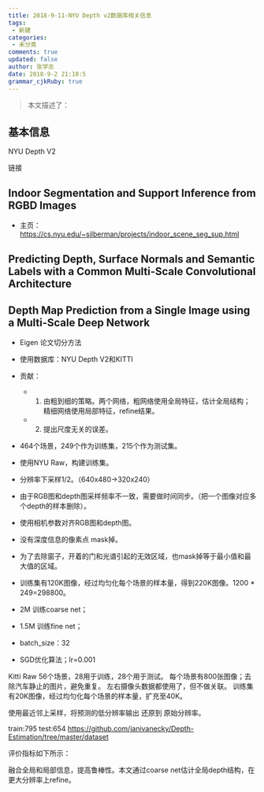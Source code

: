 ```yaml
---
title: 2018-9-11-NYU Depth v2数据库相关信息
tags: 
 - 新建
categories: 
 - 未分类
comments: true
updated: false
author: 张学志
date: 2018-9-2 21:10:5
grammar_cjkRuby: true
---
```


> 本文描述了：
<!-- more -->

## 基本信息

NYU Depth V2

链接

## Indoor Segmentation and Support Inference from RGBD Images

* 主页：https://cs.nyu.edu/~silberman/projects/indoor_scene_seg_sup.html

## Predicting Depth, Surface Normals and Semantic Labels with a Common Multi-Scale Convolutional Architecture


## Depth Map Prediction from a Single Image using a Multi-Scale Deep Network
* Eigen 论文切分方法
* 使用数据库：NYU Depth V2和KITTI
* 贡献：
    * 1. 由粗到细的策略。两个网络，粗网络使用全局特征，估计全局结构；精细网络使用局部特征，refine结果。
    * 2. 提出尺度无关的误差。

* 464个场景，249个作为训练集，215个作为测试集。
* 使用NYU Raw，构建训练集。
* 分辨率下采样1/2。（640x480→320x240）
* 由于RGB图和depth图采样频率不一致，需要做时间同步。（把一个图像对应多个depth的样本删除）。
* 使用相机参数对齐RGB图和depth图。
* 没有深度信息的像素点 mask掉。
* 为了去除窗子，开着的门和光谱引起的无效区域，也mask掉等于最小值和最大值的区域。
* 训练集有120K图像，经过均匀化每个场景的样本量，得到220K图像。1200 * 249=298800。
* 2M 训练coarse net；
* 1.5M 训练fine net；
* batch_size：32
* SGD优化算法；lr=0.001

Kitti Raw
56个场景，28用于训练，28个用于测试。
每个场景有800张图像；去除汽车静止的图片，避免重复。
左右摄像头数据都使用了，但不做关联。
训练集有20K图像，经过均匀化每个场景的样本量，扩充至40K。


使用最近邻上采样，将预测的低分辨率输出 还原到 原始分辨率。

train:795
test:654
https://github.com/janivanecky/Depth-Estimation/tree/master/dataset

评价指标如下所示：


融合全局和局部信息，提高鲁棒性。本文通过coarse net估计全局depth结构，在更大分辨率上refine。





